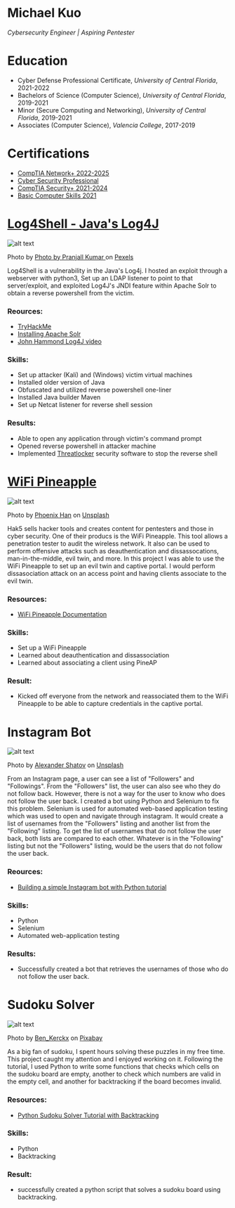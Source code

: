 # Michael Kuo
*Cybersecurity Engineer | Aspiring Pentester*

# Education
* Cyber Defense Professional Certificate, *University of Central Florida*, 2021-2022
* Bachelors of Science (Computer Science), *University of Central Florida*, 2019-2021
* Minor (Secure Computing and Networking), *University of Central Florida*, 2019-2021
* Associates (Computer Science), *Valencia College*, 2017-2019

# Certifications
* <a href="https://raw.githubusercontent.com/Speedycray/portfolio/main//CompTIA%20Network%2B%20ce%20certificate-1.png" target="_blank">CompTIA Network+ 2022-2025</a>
* <a href="https://badgr.com/public/assertions/W6z9tAapSb2JPo61Nl0NIQ" target="_blank">Cyber Security Professional</a>
* <a href="https://raw.githubusercontent.com/Speedycray/portfolio/main/Security%2B.png" target="_blank">CompTIA Security+ 2021-2024</a>
* <a href="https://badgr.com/public/assertions/wYLDfk1PQUSxuRVRaUuFBA" target="_blank">Basic Computer Skills 2021</a>

<!---
* [CompTIA Network+ 2022-2025](https://raw.githubusercontent.com/Speedycray/portfolio/main//CompTIA%20Network%2B%20ce%20certificate-1.png)
* [Cyber Security Professional](https://badgr.com/public/assertions/W6z9tAapSb2JPo61Nl0NIQ)
* [CompTIA Security+ 2021-2024](https://raw.githubusercontent.com/Speedycray/portfolio/main/Security%2B.png)
* [Basic Computer Skills 2021](https://badgr.com/public/assertions/wYLDfk1PQUSxuRVRaUuFBA)
-->






# [Log4Shell - Java's Log4J](https://nvd.nist.gov/vuln/detail/CVE-2021-44228)
![alt text](pexels-pranjall-kumar-8464466.jpg)


Photo by 
 <a href="https://www.pexels.com/@pranjall-kumar-150768">
   Photo by Pranjall Kumar
 </a> on 
 <a href="https://www.pexels.com/photo/coffee-beans-in-white-ceramic-mug-8464466/">
   Pexels
 </a>
 
Log4Shell is a vulnerability in the Java's Log4j. I hosted an exploit through a webserver with python3, Set up an LDAP listener to point to that server/exploit, and exploited Log4J's JNDI feature within Apache Solr to obtain a reverse powershell from the victim.

### **Reources:**
*  [TryHackMe](https://tryhackme.com/room/solar)
*  [Installing Apache Solr](https://www.youtube.com/watch?v=Km81Zsd7Dx8)
*  [John Hammond Log4J video](https://www.youtube.com/watch?v=7qoPDq41xhQ&t=967s)

### **Skills:** 
*  Set up attacker (Kali) and (Windows) victim virtual machines
*  Installed older version of Java
*  Obfuscated and utilized reverse powershell one-liner
*  Installed Java builder Maven
*  Set up Netcat listener for reverse shell session

### **Results:**
*  Able to open any application through victim's command prompt
*  Opened reverse powershell in attacker machine
*  Implemented [Threatlocker](https://www.threatlocker.com/) security software to stop the reverse shell

# [WiFi Pineapple](https://shop.hak5.org/products/wifi-pineapple)
![alt text](phoenix-han-ZS_RypKo9sk-unsplash.jpg)

Photo by 
  <a href="https://unsplash.com/@phienix_han?utm_source=unsplash&utm_medium=referral&utm_content=creditCopyText">Phoenix Han</a> 
  on 
  <a href="https://unsplash.com/photos/ZS_RypKo9sk">Unsplash</a>
 
Hak5 sells hacker tools and creates content for pentesters and those in cyber security. One of their producs is the WiFi Pineapple. This tool allows a penetration tester to audit the wireless network. It also can be used to perform offensive attacks such as deauthentication and dissassocations, man-in-the-middle, evil twin, and more. In this project I was able to use the WiFi Pineapple to set up an evil twin and captive portal. I would perform dissasociation attack on an access point and having clients associate to the evil twin.

### **Resources:**
* [WiFi Pineapple Documentation](https://docs.hak5.org/wifi-pineapple/)

### **Skills:**
* Set up a WiFi Pineapple
* Learned about deauthentication and dissassociation
* Learned about associating a client using PineAP

### **Result:**
* Kicked off everyone from the network and reassociated them to the WiFi Pineapple to be able to capture credentials in the captive portal.


# Instagram Bot
![alt text](instagram.jpeg)

Photo by <a href="https://unsplash.com/@alexbemore?utm_source=unsplash&utm_medium=referral&utm_content=creditCopyText">Alexander Shatov</a> on <a href="https://unsplash.com/s/photos/instagram?utm_source=unsplash&utm_medium=referral&utm_content=creditCopyText">Unsplash</a>

From an Instagram page, a user can see a list of "Followers" and "Followings". From the "Followers" list, the user can also see who they do not follow back. However, there is not a way for the user to know who does not follow the user back. I created a bot using Python and Selenium to fix this problem. Selenium is used for automated web-based application testing which was used to open and navigate through instagram. It would create a list of usernames from the "Followers" listing and another list from the "Following" listing. To get the list of usernames that do not follow the user back, both lists are compared to each other. Whatever is in the "Following" listing but not the "Followers" listing, would be the users that do not follow the user back.

### **Reources:**
*  <a href="https://www.youtube.com/watch?v=d2GBO_QjRlo" target="_blank">Building a simple Instagram bot with Python tutorial</a>

### **Skills:** 
*  Python
*  Selenium
*  Automated web-application testing

### **Results:**
*  Successfully created a bot that retrieves the usernames of those who do not follow the user back.

# Sudoku Solver
![alt text](sudoku.jpeg)

Photo by 
  <a href="https://pixabay.com/users/ben_kerckx-69781/">Ben_Kerckx</a> 
  on 
  <a href="https://pixabay.com/images/id-2040676/">Pixabay</a>
 
As a big fan of sudoku, I spent hours solving these puzzles in my free time. This project caught my attention and I enjoyed working on it. Following the tutorial, I used Python to write some functions that checks which cells on the sudoku board are empty, another to check which numbers are valid in the empty cell, and another for backtracking if the board becomes invalid.

### **Resources:**
* <a href="https://www.techwithtim.net/tutorials/python-programming/sudoku-solver-backtracking/">Python Sudoku Solver Tutorial with Backtracking</a>

### **Skills:**
* Python
* Backtracking

### **Result:**
* successfully created a python script that solves a sudoku board using backtracking.

<!---

### Markdown

Markdown is a lightweight and easy-to-use syntax for styling your writing. It includes conventions for
 
```markdown
Syntax highlighted code block

# Header 1
## Header 2
### Header 3

- Bulleted
- List

1. Numbered
2. List

**Bold** and _Italic_ and `Code` text

[Link](url) and ![Image](src)
```

-->
